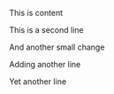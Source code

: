 This is content

This is a second line

And another small change

Adding another line

Yet another line